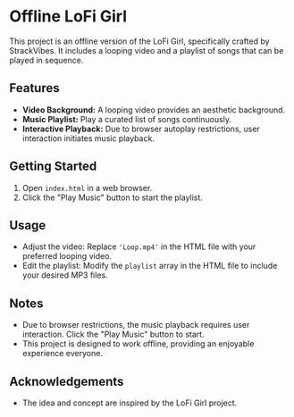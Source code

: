 # Offline LoFi Girl

This project is an offline version of the LoFi Girl, specifically crafted by StrackVibes. It includes a looping video and a playlist of songs that can be played in sequence.

## Features

- **Video Background:** A looping video provides an aesthetic background.
- **Music Playlist:** Play a curated list of songs continuously.
- **Interactive Playback:** Due to browser autoplay restrictions, user interaction initiates music playback.

## Getting Started

1. Open `index.html` in a web browser.
2. Click the "Play Music" button to start the playlist.

## Usage

- Adjust the video: Replace `'Loop.mp4'` in the HTML file with your preferred looping video.
- Edit the playlist: Modify the `playlist` array in the HTML file to include your desired MP3 files.

## Notes

- Due to browser restrictions, the music playback requires user interaction. Click the "Play Music" button to start.
- This project is designed to work offline, providing an enjoyable experience everyone.

## Acknowledgements

- The idea and concept are inspired by the LoFi Girl project.